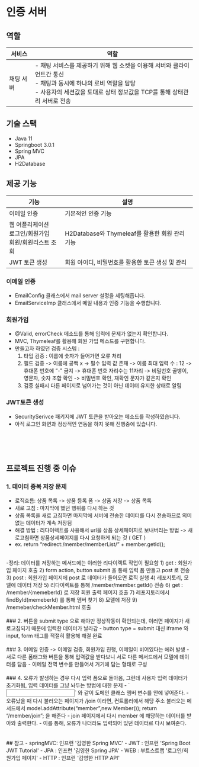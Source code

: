 # 인증 서버
## 역할
|서비스|역할|
|---|---|
|채팅 서버|- 채팅 서비스를 제공하기 위해 웹 소켓을 이용해 서버와 클라이언트간 통신<br>- 채팅과 동시에 하나의 로비 역할을 담당<br>- 사용자의 세션값을 토대로 상태 정보값을 TCP를 통해 상태관리 서버로 전송|
## 기술 스택
- Java 11
- Springboot 3.0.1
- Spring MVC
- JPA
- H2Database
## 제공 기능
|기능|설명|
|---|---|
|이메일 인증 | 기본적인 인증 기능 |
|웹 어플리케이션 <br> 로그인/회원가입 <br> 회원/회원리스트 조회 | H2Database와 Thymeleaf를 활용한 회원 관리 기능|
|JWT 토큰 생성 | 회원 아이디, 비밀번호를 활용한 토큰 생성 및 관리|
### 이메일 인증
- EmailConfig 클래스에서 mail server 설정을 세팅해줍니다.
- EmailServiceImp 클래스에서 메일 내용과 인증 기능을 수행합니다.
### 회원가입
- @Valid, errorCheck 메소드를 통해 입력에 문제가 없는지 확인합니다.
- MVC, Thymeleaf를 활용해 회원 가입 메소드를 구현합니다.
- 만들고자 하였던 검증 시스템 :
    1) 타입 검증 : 이름에 숫자가 들어가면 오류 처리
    2) 필드 검증
     -> 이름에 공백 x
     -> 필수 입력 값 존재
     -> 이름 최대 입력 수 : 12
     -> 휴대폰 번호에 “-” 금지
     -> 휴대폰 번호 자리수는 11자리
     -> 비밀번호 골뱅이, 영문자, 숫자 조합 확인
     -> 비밀번호 확인, 재확인 문자가 같은지 확인
    3) 검증 실패시 다른 페이지로 넘어가는 것이 아닌 데이터 유지한 상태로 알림
### JWT토큰 생성
- SecuritySerivce 패키지에 JWT 토큰을 받아오는 메소드를 작성하였습니다.
- 아직 로그인 화면과 정상적인 연동을 하지 못해 진행중에 있습니다.
<br/>
<br/>
<br/>

## 프로젝트 진행 중 이슈
### 1. 데이터 중복 저장 문제
- 로직흐름: 상품 목록 -> 상품 등록 폼 -> 상품 저장 -> 상품 목록
- 새로 고침 : 마지막에 했던 행위를 다시 하는 것
- 상품 목록을 새로 고침하면 마지막에 서버에 전송한 데이터를 다시 전송하므로
  의미없는 데이터가 계속 저장됨
- 해결 방법 : 리다이렉트를 사용해서 url을 상품 상세페이지로 보내버리는 방법
    -> 새로고침하면 상품상세페이지를 다시 요청하게 되는 것 ( GET )
- ex. return “redirect:/member/memberList/” + member.getId();
<br/>
-정리: 데이터를 저장하는 메서드에는 이러한 리다이렉트 작업이 필요함
 1) get : 회원가입 페이지 호출       
 2) form action, button submit 을 통해 입력 폼 만들고 post 로 전송      
 3) post : 회원가입 페이지에 post 로 데이터가 들어오면 로직 실행      
 4) 레포지토리, 모델에 데이터 저장      
 5) 리다이렉트를 통해 /member/member.getId() 전송      
 6) get : /member/{memeberId} 로 저장 회원 출력 페이지 호출      
 7) 레포지토리에서 findById(memeberId) 를 통해 멤버 찾기      
 8) 모델에 저장      
 9) /memeber/checkMember.html 호출     
<br/>
<br/>
### 2. 버튼을 submit type 으로 해야만 정상작동이 확인되는데, 이러면 페이지가 새로고침되기 때문에 입력한 데이터가 날라감
- button type = submit 대신 iframe 와 input, form 태그를 적절히 활용해 해결 완료
<br/>
<br/>
### 3. 이메일 인증 -> 이메일 검증, 회원가입 진행, 이메일이 비어있다는 에러 발생
- 서로 다른 폼태그와 버튼을 통해 입력값을 받다보니 서로 다른 메서드에서 모델에 데이터를 담음
- 이메일 전역 변수를 만들어서 거기에 담는 형태로 구성
<br/>
<br/>
### 4. 오류가 발생하는 경우 다시 입력 폼으로 돌아옴, 그런데 사용자 입력 데이터가 초기화됨, 입력 데이터를 그냥 놔두는 방법에 대한 문제
- `<input th:field=“*{password}“>` 와 같이 도메인 클래스 멤버 변수를 안에 넣어준다.
- 오류났을 때 다시 불러오는 페이지가 /join 이라면, 컨트롤러에서 해당 주소 불러오는 메서드에서
  model.addAttribute(“member”,new Member());
  return “/member/join”; 을 해준다
- join 페이지에서 다시 member 에 해당하는 데이터를 받아와 출력한다.
- 이를 통해, 오류가 나더라도 입력되어 있던 데이터르 다시 보여준다.
<br/>
<br/>
<br/>
## 참고
- springMVC: 인프런 '김영한 Spring MVC'
- JWT : 인프런 'Spring Boot JWT Tutorial'
- JPA : 인프런 '김영한 Spring JPA'
- WEB : 부트스트랩 '로그인/회원가입 페이지'
- HTTP : 인프런 '김영한 HTTP API'